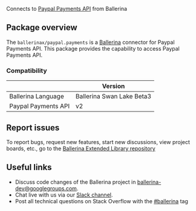 Connects to [Paypal Payments API](https://developer.paypal.com/docs/api/payments/v2/) from Ballerina

## Package overview
The `ballerinax/paypal.payments` is a [Ballerina](https://ballerina.io/) connector for Paypal Payments API.
This package provides the capability to access Paypal Payments API.

### Compatibility
|                               | Version                         |
|-------------------------------|---------------------------------|
| Ballerina Language            | Ballerina Swan Lake Beta3       | 
| Paypal Payments API           | v2                              |

## Report issues
To report bugs, request new features, start new discussions, view project boards, etc., go to the [Ballerina Extended Library repository](https://github.com/ballerina-platform/ballerina-extended-library)

## Useful links
- Discuss code changes of the Ballerina project in [ballerina-dev@googlegroups.com](mailto:ballerina-dev@googlegroups.com).
- Chat live with us via our [Slack channel](https://ballerina.io/community/slack/).
- Post all technical questions on Stack Overflow with the [#ballerina](https://stackoverflow.com/questions/tagged/ballerina) tag
